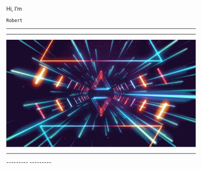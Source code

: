 Hi, I’m 

```
Robert 

```
--------------
<hr>


![](/assets/giphy.gif)

<hr>
---------
---------

![]()

